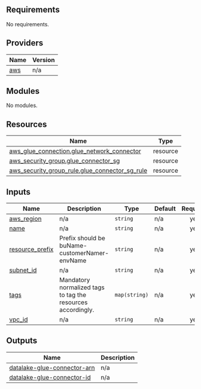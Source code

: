 <!-- BEGIN_TF_DOCS -->
## Requirements

No requirements.

## Providers

| Name | Version |
|------|---------|
| <a name="provider_aws"></a> [aws](#provider\_aws) | n/a |

## Modules

No modules.

## Resources

| Name | Type |
|------|------|
| [aws_glue_connection.glue_network_connector](https://registry.terraform.io/providers/hashicorp/aws/latest/docs/resources/glue_connection) | resource |
| [aws_security_group.glue_connector_sg](https://registry.terraform.io/providers/hashicorp/aws/latest/docs/resources/security_group) | resource |
| [aws_security_group_rule.glue_connector_sg_rule](https://registry.terraform.io/providers/hashicorp/aws/latest/docs/resources/security_group_rule) | resource |

## Inputs

| Name | Description | Type | Default | Required |
|------|-------------|------|---------|:--------:|
| <a name="input_aws_region"></a> [aws\_region](#input\_aws\_region) | n/a | `string` | n/a | yes |
| <a name="input_name"></a> [name](#input\_name) | n/a | `string` | n/a | yes |
| <a name="input_resource_prefix"></a> [resource\_prefix](#input\_resource\_prefix) | Prefix should be buName-customerNamer-envName | `string` | n/a | yes |
| <a name="input_subnet_id"></a> [subnet\_id](#input\_subnet\_id) | n/a | `string` | n/a | yes |
| <a name="input_tags"></a> [tags](#input\_tags) | Mandatory normalized tags to tag the resources accordingly. | `map(string)` | n/a | yes |
| <a name="input_vpc_id"></a> [vpc\_id](#input\_vpc\_id) | n/a | `string` | n/a | yes |

## Outputs

| Name | Description |
|------|-------------|
| <a name="output_datalake-glue-connector-arn"></a> [datalake-glue-connector-arn](#output\_datalake-glue-connector-arn) | n/a |
| <a name="output_datalake-glue-connector-id"></a> [datalake-glue-connector-id](#output\_datalake-glue-connector-id) | n/a |
<!-- END_TF_DOCS -->